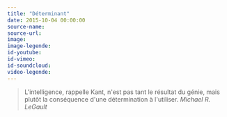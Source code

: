 ```yaml
---
title: "Déterminant"
date: 2015-10-04 00:00:00
source-name:
source-url:
image:
image-legende:
id-youtube:
id-vimeo:
id-soundcloud:
video-legende:
---
```


<blockquote>
  L'intelligence, rappelle Kant, n'est pas tant le résultat du génie, mais plutôt la conséquence d'une détermination à l'utiliser.
  <cite>Michael R. LeGault</cite>
</blockquote>

